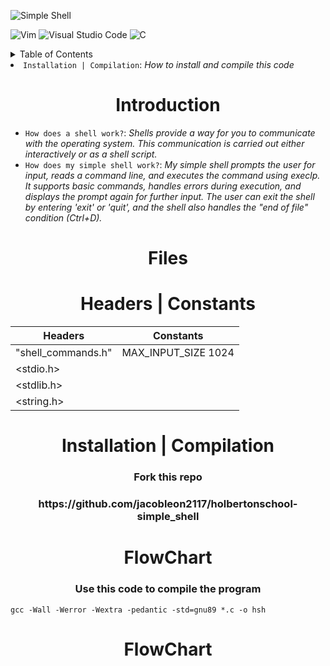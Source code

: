 ![Simple Shell](https://github.com/jacobleon2117/holbertonschool-simple_shell/assets/143765559/61dfd351-92a0-4d12-ae91-2d3aebe462cb)

![Vim](https://img.shields.io/badge/VIM-%2311AB00.svg?style=for-the-badge&logo=vim&logoColor=white) ![Visual Studio Code](https://img.shields.io/badge/Visual%20Studio%20Code-0078d7.svg?style=for-the-badge&logo=visual-studio-code&logoColor=white) ![C](https://img.shields.io/badge/c-%2300599C.svg?style=for-the-badge&logo=c&logoColor=white)

<details><summary>Table of Contents</summary>
  
- `Introduction`: <i>An introduction to the simple shell</i>
- `Files`: <i>Files used to make the simple shell</i>
- `Headers | Constants`: <i>Headers and Constants</i>
- `FlowChart`: <i>12345</i></details>
- `Installation | Compilation`: <i>How to install and compile this code</i></details>

<h1 align="center">Introduction</h1>

- `How does a shell work?`: <i>Shells provide a way for you to communicate with the operating system. This communication is carried out either interactively or as a shell script.</i>
- `How does my simple shell work?`: <i>My simple shell prompts the user for input, reads a command line, and executes the command using execlp. It supports basic commands, handles errors during execution, and displays the prompt again for further input. The user can exit the shell by entering 'exit' or 'quit', and the shell also handles the "end of file" condition (Ctrl+D).</i>

<h1 align="center">Files</h1>

<h1 align="center">Headers | Constants</h1>

| Headers | Constants |
| ------------- | ------------- |
|  "shell_commands.h"  | MAX_INPUT_SIZE 1024|
|  <stdio.h>  |
|  <stdlib.h>  |
|  <string.h>  |

<h1 align="center">Installation | Compilation</h1>

<h3 align="center">Fork this repo</h3>
<h3 align="center">https://github.com/jacobleon2117/holbertonschool-simple_shell</h3>

<h1 align="center">FlowChart</h1>

<h3 align="center">Use this code to compile the program</h3>

```
gcc -Wall -Werror -Wextra -pedantic -std=gnu89 *.c -o hsh
```
<h1 align="center">FlowChart</h1>

